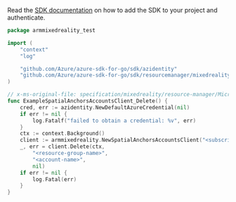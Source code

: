 Read the [SDK documentation](https://github.com/Azure/azure-sdk-for-go/blob/sdk%2Fresourcemanager%2Fmixedreality%2Farmmixedreality%2Fv0.1.0/sdk/resourcemanager/mixedreality/armmixedreality/README.md) on how to add the SDK to your project and authenticate.

```go
package armmixedreality_test

import (
	"context"
	"log"

	"github.com/Azure/azure-sdk-for-go/sdk/azidentity"
	"github.com/Azure/azure-sdk-for-go/sdk/resourcemanager/mixedreality/armmixedreality"
)

// x-ms-original-file: specification/mixedreality/resource-manager/Microsoft.MixedReality/preview/2021-03-01-preview/examples/spatial-anchors/Delete.json
func ExampleSpatialAnchorsAccountsClient_Delete() {
	cred, err := azidentity.NewDefaultAzureCredential(nil)
	if err != nil {
		log.Fatalf("failed to obtain a credential: %v", err)
	}
	ctx := context.Background()
	client := armmixedreality.NewSpatialAnchorsAccountsClient("<subscription-id>", cred, nil)
	_, err = client.Delete(ctx,
		"<resource-group-name>",
		"<account-name>",
		nil)
	if err != nil {
		log.Fatal(err)
	}
}
```
